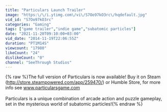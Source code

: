 ```yaml
---
title: "Particulars Launch Trailer"
image: "https:\/\/i.ytimg.com\/vi\/S7Oo97kO3rc\/hqdefault.jpg"
vid_id: "S7Oo97kO3rc"
categories: "Gaming"
tags: ["game trailer","indie game","subatomic particles"]
date: "2021-11-20T09:10:00+03:00"
vid_date: "2014-11-19T22:06:55Z"
duration: "PT1M14S"
viewcount: "17980"
likeCount: "24"
dislikeCount: "0"
channel: "SeeThrough Studios"
---
```

{% raw %}The full version of Particulars is now available! Buy it on Steam (<a rel="nofollow" target="blank" href="http://store.steampowered.com/app/259470/)">http://store.steampowered.com/app/259470/)</a> or Humble Store, for more info see www.particularsgame.com<br /><br />Particulars is a unique combination of arcade action and puzzle gameplay, set in the mysterious world of subatomic particles!{% endraw %}
